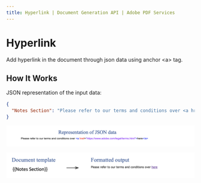 ```yaml
---
title: Hyperlink | Document Generation API | Adobe PDF Services
---
```

# Hyperlink

Add hyperlink in the document through json data using anchor <a\> tag.
 
## How It Works

JSON representation of the input data:

```json
{
  "Notes Section": "Please refer to our terms and conditions over <a href=\"https://www.adobe.com/legal/terms.html\">here</a>"
}
```
![Added hyperlink in the document through json data using anchor <a\> tag](src/pages/2.2.0/images/anchor-tag_sample.png)

![Formatted output in the document when anchor tag is resolved](src/pages/2.2.0/images/anchor-tag1.png)
